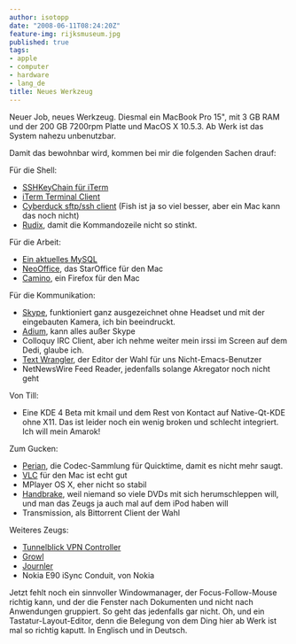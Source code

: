 ```yaml
---
author: isotopp
date: "2008-06-11T08:24:20Z"
feature-img: rijksmuseum.jpg
published: true
tags:
- apple
- computer
- hardware
- lang_de
title: Neues Werkzeug
---
```


Neuer Job, neues Werkzeug. Diesmal ein MacBook Pro 15", mit 3 GB RAM und der 200 GB 7200rpm Platte und MacOS X 10.5.3.
Ab Werk ist das System nahezu unbenutzbar.

Damit das bewohnbar wird, kommen bei mir die folgenden Sachen drauf:

Für die Shell:

- [SSHKeyChain für iTerm](http://www.sshkeychain.org)
- [iTerm Terminal Client](http://iterm.sf.net)
- [Cyberduck sftp/ssh client](http://cyberduck.ch) (Fish ist ja so viel besser, aber ein Mac kann das noch nicht)
- [Rudix](http://rudix.sf.net), damit die Kommandozeile nicht so stinkt.

Für die Arbeit:

- [Ein aktuelles MySQL](http://www.mysql.com)
- [NeoOffice](http://www.neooffice.org), das StarOffice für den Mac
- [Camino](http://caminobrowser.org), ein Firefox für den Mac

Für die Kommunikation:

- [Skype](http://skype.com), funktioniert ganz ausgezeichnet ohne Headset und mit der eingebauten Kamera, ich bin beeindruckt.
- [Adium](http://www.adiumx.com), kann alles außer Skype
- Colloquy IRC Client, aber ich nehme weiter mein irssi im Screen auf dem Dedi, glaube ich.
- [Text Wrangler](http://www.barebones.com), der Editor der Wahl für uns Nicht-Emacs-Benutzer
- NetNewsWire Feed Reader, jedenfalls solange Akregator noch nicht geht

Von Till:

- Eine KDE 4 Beta mit kmail und dem Rest von Kontact auf Native-Qt-KDE ohne X11. Das ist leider noch ein wenig broken und schlecht integriert. Ich will mein Amarok!

Zum Gucken:

- [Perian](http://perian.org), die Codec-Sammlung für Quicktime, damit es nicht mehr saugt.
- [VLC](http://www.videolan.org) für den Mac ist echt gut
- MPlayer OS X, eher nicht so stabil
- [Handbrake](http://handbrake.fr/?article=download), weil niemand so viele DVDs mit sich herumschleppen will, und man das Zeugs ja auch mal auf dem iPod haben will
- Transmission, als Bittorrent Client der Wahl

Weiteres Zeugs:

- [Tunnelblick VPN Controller](http://www.tunnelblick.net)
- [Growl](http://www.growl.info)
- [Journler](http://journler.com/download/index.php)
- Nokia E90 iSync Conduit, von Nokia

Jetzt fehlt noch ein sinnvoller Windowmanager, der Focus-Follow-Mouse richtig kann, und der die Fenster nach Dokumenten und nicht nach Anwendungen gruppiert.
So geht das jedenfalls gar nicht.
Oh, und ein Tastatur-Layout-Editor, denn die Belegung von dem Ding hier ab Werk ist mal so richtig kaputt.
In Englisch und in Deutsch.
